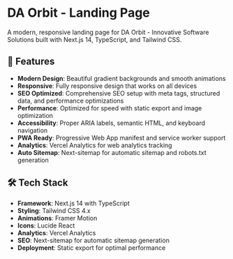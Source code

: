 # DA Orbit - Landing Page 

A modern, responsive landing page for DA Orbit - Innovative Software Solutions built with Next.js 14, TypeScript, and Tailwind CSS.

## 🚀 Features

- **Modern Design**: Beautiful gradient backgrounds and smooth animations
- **Responsive**: Fully responsive design that works on all devices
- **SEO Optimized**: Comprehensive SEO setup with meta tags, structured data, and performance optimizations
- **Performance**: Optimized for speed with static export and image optimization
- **Accessibility**: Proper ARIA labels, semantic HTML, and keyboard navigation
- **PWA Ready**: Progressive Web App manifest and service worker support
- **Analytics**: Vercel Analytics for web analytics tracking
- **Auto Sitemap**: Next-sitemap for automatic sitemap and robots.txt generation

## 🛠️ Tech Stack

- **Framework**: Next.js 14 with TypeScript
- **Styling**: Tailwind CSS 4.x
- **Animations**: Framer Motion
- **Icons**: Lucide React
- **Analytics**: Vercel Analytics
- **SEO**: Next-sitemap for automatic sitemap generation
- **Deployment**: Static export for optimal performance 
